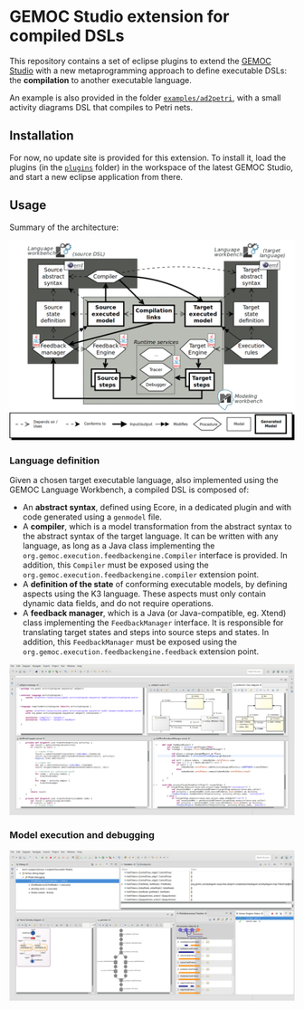 # GEMOC Studio extension for compiled DSLs

This repository contains a set of eclipse plugins to extend the [GEMOC Studio](http://gemoc.org/studio.html) with a new metaprogramming approach to define executable DSLs: the **compilation** to another executable language.

An example is also provided in the folder [`examples/ad2petri`](examples/ad2petri), with a small activity diagrams DSL that compiles to Petri nets.

## Installation

For now, no update site is provided for this extension. To install it, load the plugins (in the [`plugins`](plugins) folder) in the workspace of the latest GEMOC Studio, and start a new eclipse application from there.

## Usage

Summary of the architecture:

![Architecture](img/architecture.png)

### Language definition

Given a chosen target executable language, also implemented using the GEMOC Language Workbench, a compiled DSL is composed of:

- An **abstract syntax**, defined using Ecore, in a dedicated plugin and with code generated using a `genmodel` file.
- A **compiler**, which is a model transformation from the abstract syntax to the abstract syntax of the target language. It can be written with any language, as long as a Java class implementing the `org.gemoc.execution.feedbackengine.Compiler` interface is provided. In addition, this `Compiler` must be exposed using the `org.gemoc.execution.feedbackengine.compiler` extension point.
- A **definition of the state** of conforming executable models, by defining aspects using the K3 language. These aspects must only contain dynamic data fields, and do not require operations.
- A **feedback manager**, which is a Java (or Java-compatible, eg. Xtend) class implementing the `FeedbackManager` interface. It is responsible for translating target states and steps into source steps and states. In addition, this `FeedbackManager` must be exposed using the `org.gemoc.execution.feedbackengine.feedback` extension point.

![GEMOC Language Workbench screenshot](img/language-wb.png)

### Model execution and debugging

![GEMOC Modeling Workbench screenshot](img/modeling-wb.png)
